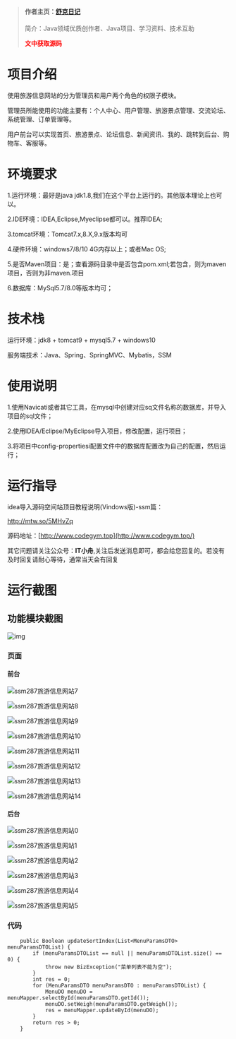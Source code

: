 > #### 作者主页：[舒克日记](https://blog.csdn.net/cativen)
>
>  简介：Java领域优质创作者、Java项目、学习资料、技术互助
>
> <b><font color=red>文中获取源码</font></b>

# 项目介绍

使用旅游信息网站的分为管理员和用户两个角色的权限子模块。

管理员所能使用的功能主要有：个人中心、用户管理、旅游景点管理、交流论坛、系统管理、订单管理等。

用户前台可以实现首页、旅游景点、论坛信息、新闻资讯、我的、跳转到后台、购物车、客服等。

# 环境要求

1.运行环境：最好是java jdk1.8,我们在这个平台上运行的。其他版本理论上也可以。

2.IDE环境：IDEA,Eclipse,Myeclipse都可以。推荐IDEA;

3.tomcat环境：Tomcat7.x,8.X,9.x版本均可

4.硬件环境：windows7/8/10 4G内存以上；或者Mac OS;

5.是否Maven项目：是；查看源码目录中是否包含pom.xml;若包含，则为maven项目，否则为非maven.项目

6.数据库：MySql5.7/8.0等版本均可；

# 技术栈

运行环境：jdk8 + tomcat9 + mysql5.7 + windows10

服务端技术：Java、Spring、SpringMVC、Mybatis，SSM

# 使用说明

1.使用Navicati或者其它工具，在mysql中创建对应sq文件名称的数据库，并导入项目的sql文件；

2.使用IDEA/Eclipse/MyEclipse导入项目，修改配置，运行项目；

3.将项目中config-propertiesi配置文件中的数据库配置改为自己的配置，然后运行；

# 运行指导

idea导入源码空间站顶目教程说明(Vindows版)-ssm篇：

http://mtw.so/5MHvZq

源码地址：[http://www.codegym.top](http://www.codegym.top/)

其它问题请关注公众号：**IT小舟**,关注后发送消息即可，都会给您回复的。若没有及时回复请耐心等待，通常当天会有回复

# 运行截图

## 功能模块截图

![img](https://img-blog.csdnimg.cn/img_convert/cc6d8812cb4fec6e370826e0f5d020d4.png)

### 页面

#### 前台

![ssm287旅游信息网站7](https://img-blog.csdnimg.cn/img_convert/4c6a294bccaa1c17339416653103b326.png)

![ssm287旅游信息网站8](https://img-blog.csdnimg.cn/img_convert/6e0471d8cc246026e90955f4d5da6015.png)

![ssm287旅游信息网站9](https://img-blog.csdnimg.cn/img_convert/ae2763761af841e982ed7b91ad950bd3.png)

![ssm287旅游信息网站10](https://img-blog.csdnimg.cn/img_convert/f638d3b16a02c10898ccb66a483593f5.png)

![ssm287旅游信息网站11](https://img-blog.csdnimg.cn/img_convert/2e72ce65886ec89aed196fcc5e2ad008.png)

![ssm287旅游信息网站12](https://img-blog.csdnimg.cn/img_convert/90c5ae1f076b16fc63818b619ea18729.png)

![ssm287旅游信息网站13](https://img-blog.csdnimg.cn/img_convert/c4ecab83941ad9b524be77cab0a33b3e.png)

![ssm287旅游信息网站14](https://img-blog.csdnimg.cn/img_convert/7172a371502283f50294276ca6005063.png)

#### 后台

![ssm287旅游信息网站0](https://img-blog.csdnimg.cn/img_convert/fe422b1a51c31605d2b58477d4bcdad3.png)

![ssm287旅游信息网站1](https://img-blog.csdnimg.cn/img_convert/f476b00f2cfa91070719678cbddedd27.png)

![ssm287旅游信息网站2](https://img-blog.csdnimg.cn/img_convert/88e4f0b3441a07f8b3c9dfa01976c5a8.png)

![ssm287旅游信息网站3](https://img-blog.csdnimg.cn/img_convert/7fe881c5fcf9f743b87ba182e6dc53a4.png)

![ssm287旅游信息网站4](https://img-blog.csdnimg.cn/img_convert/26f9413dff0f8886060996b0da8acdd8.png)

![ssm287旅游信息网站5](https://img-blog.csdnimg.cn/img_convert/8809721cf259881342d61c149f37118a.png)
### 代码

```
    public Boolean updateSortIndex(List<MenuParamsDTO> menuParamsDTOList) {
        if (menuParamsDTOList == null || menuParamsDTOList.size() == 0) {
            throw new BizException("菜单列表不能为空");
        }
        int res = 0;
        for (MenuParamsDTO menuParamsDTO : menuParamsDTOList) {
            MenuDO menuDO = menuMapper.selectById(menuParamsDTO.getId());
            menuDO.setWeigh(menuParamsDTO.getWeigh());
            res = menuMapper.updateById(menuDO);
        }
        return res > 0;
    }
```
